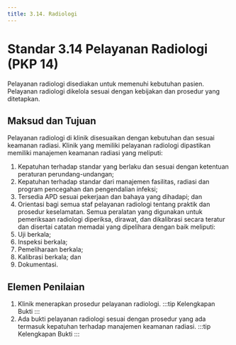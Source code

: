 ```yaml
---
title: 3.14. Radiologi
---
```

# Standar 3.14 Pelayanan Radiologi (PKP 14)  
Pelayanan radiologi disediakan untuk memenuhi kebutuhan pasien. Pelayanan radiologi dikelola sesuai dengan kebijakan dan prosedur yang ditetapkan. 
## 	Maksud dan Tujuan  
Pelayanan radiologi di klinik disesuaikan dengan kebutuhan dan sesuai keamanan radiasi. Klinik yang memiliki pelayanan radiologi dipastikan memiliki manajemen keamanan radiasi yang meliputi: 
1. Kepatuhan terhadap standar yang berlaku dan sesuai dengan ketentuan peraturan perundang-undangan; 
2. Kepatuhan terhadap standar dari manajemen fasilitas, radiasi dan program pencegahan dan pengendalian infeksi; 
3. Tersedia APD sesuai pekerjaan dan bahaya yang dihadapi; dan 
4. Orientasi bagi semua staf pelayanan radiologi tentang praktik dan prosedur keselamatan. 
Semua peralatan yang digunakan untuk pemeriksaan radiologi diperiksa, dirawat, dan dikalibrasi secara teratur dan disertai catatan memadai yang dipelihara dengan baik meliputi: 
1. Uji berkala; 
2. Inspeksi berkala; 
3. Pemeliharaan berkala; 
4. Kalibrasi berkala; dan 
5. Dokumentasi. 
## Elemen Penilaian 
1. Klinik menerapkan prosedur pelayanan radiologi. 
   :::tip Kelengkapan Bukti
   ::: 
2. Ada bukti pelayanan radiologi sesuai dengan prosedur yang ada termasuk kepatuhan terhadap manajemen keamanan radiasi. 
   :::tip Kelengkapan Bukti
   ::: 
 
